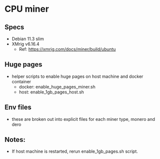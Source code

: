 # CPU miner

## Specs
- Debian 11.3 slim
- XMrig v6.16.4
    - Ref: https://xmrig.com/docs/miner/build/ubuntu
## Huge pages
- helper scripts to enable huge pages on host machine and docker container
    - docker:   enable_huge_pages_miner.sh
    - host:     enable_1gb_pages_host.sh

## Env files
- these are broken out into explicit files for each miner type, monero and dero

## Notes:
- If host machine is restarted, rerun enable_1gb_pages.sh script.